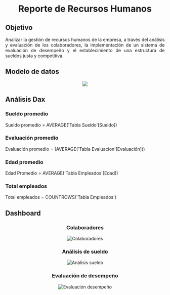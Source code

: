 <div align="center">
  <h1 align="center"> Reporte de Recursos Humanos </h1>
</div>

<h2> Objetivo </h2>
<p align='justify'>
  Analizar la gestión de recursos humanos de la empresa, a través del análisis y evaluación de los colaboradores, la implementación de un sistema de evaluación de desempeño y el establecimiento de una estructura de sueldos justa y competitiva.
</p>

<h2> Modelo de datos </h2>
<div style="text-align:center"><img src="https://user-images.githubusercontent.com/106001221/236578819-048cd9b4-2ed9-44e1-ab86-ab6899a3904d.png" /></div>

<h2> Análisis Dax </h2>

<h3> Sueldo promedio </h3>
Sueldo promedio = AVERAGE('Tabla Sueldo'[Sueldo])

<h3> Evaluación promedio </h3>
Evaluación promedio = (AVERAGE('Tabla Evaluacion'[Evaluación]))

<h3> Edad promedio </h3>
Edad Promedio = AVERAGE('Tabla Empleados'[Edad])

<h3> Total empleados </h3>
Total empleados = COUNTROWS('Tabla Empleados')

<h2>Dashboard</h2>
<div align="center">  <h3>Colaboradores</h3> </div>
<div align="center"><img src="https://user-images.githubusercontent.com/106001221/236590679-eeb6899d-8863-4cb9-8149-43bdf0411e0f.png" alt="Colaboradores"></div>

<div align="center">  <h3>Análisis de sueldo</h3> </div>
<div align="center"><img src="https://user-images.githubusercontent.com/106001221/236590716-ddf209bf-f122-47c6-b155-3ae7b1353499.png" alt="Análisis sueldo"></div>

<div align="center">  <h3>Evaluación de desempeño </div>
<div align="center"><img src="https://user-images.githubusercontent.com/106001221/236590961-0470b7f7-f36d-4855-8f33-0701dee0819d.png" alt="Evaluación desempeño"></div>
